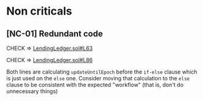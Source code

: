 # Non criticals
## [NC-01] Redundant code

CHECK => [LendingLedger.sol#L63](https://github.com/code-423n4/2023-08-verwa/blob/a693b4db05b9e202816346a6f9cada94f28a2698/src/LendingLedger.sol#L63)

CHECK => [LendingLedger.sol#L86](https://github.com/code-423n4/2023-08-verwa/blob/a693b4db05b9e202816346a6f9cada94f28a2698/src/LendingLedger.sol#L86)

Both lines are calculating `updateUntilEpoch` before the `if-else` clause which is just used on the `else` one. Consider moving that calculation to the `else` clause to be consistent with the expected "workflow" (that is, don't do unnecessary things) 